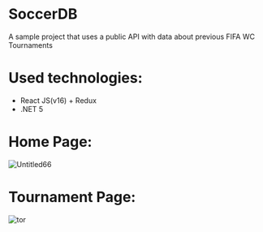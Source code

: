 # SoccerDB
  A sample project that uses a public API with data about previous FIFA WC Tournaments
  
# Used technologies: 
 - React JS(v16) + Redux
 - .NET 5

# Home Page:
![Untitled66](https://user-images.githubusercontent.com/56757318/169691751-44821c3c-2bab-4560-ad4f-9f92c18ff92a.jpg)

# Tournament Page:
![tor](https://user-images.githubusercontent.com/56757318/169691688-8d6d324a-5bef-4a09-aa38-ea5775a8786e.jpg)

